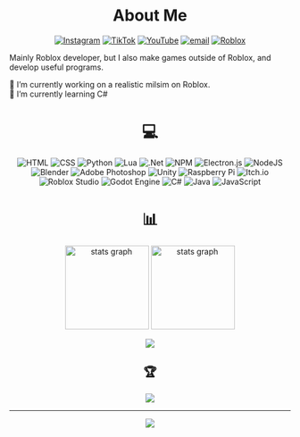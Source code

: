 <div align="center">

  # About Me
  [![Instagram](https://img.shields.io/badge/Instagram-%23E4405F.svg?logo=Instagram&logoColor=white)](https://instagram.com/dani.el_media_) [![TikTok](https://img.shields.io/badge/TikTok-%23000000.svg?logo=TikTok&logoColor=white)](https://tiktok.com/@daniel.house_) [![YouTube](https://img.shields.io/badge/YouTube-%23FF0000.svg?logo=YouTube&logoColor=white)](https://youtube.com/@Daniel-House) [![email](https://img.shields.io/badge/Email-D14836?logo=gmail&logoColor=white)](mailto:daniel.content.yt@gmail.com) [![Roblox](https://img.shields.io/badge/Roblox-%23FF0000.svg?logo=Roblox&logoColor=white)](https://www.roblox.com/users/8783373126/profile)

</div>

Mainly Roblox developer, but I also make games outside of Roblox, and develop useful programs.

🔭 I’m currently working on a realistic milsim on Roblox.<br/>
🌱 I’m currently learning C#

<div align="center">
  
  # 💻
  ![HTML](https://img.shields.io/badge/html5-%23E34F26.svg?style=for-the-badge&logo=html5&logoColor=white) ![CSS](https://img.shields.io/badge/css3-%231572B6.svg?style=for-the-badge&logo=css3&logoColor=white) ![Python](https://img.shields.io/badge/python-3670A0?style=for-the-badge&logo=python&logoColor=ffdd54) ![Lua](https://img.shields.io/badge/lua-%232C2D72.svg?style=for-the-badge&logo=lua&logoColor=white) ![.Net](https://img.shields.io/badge/.NET-5C2D91?style=for-the-badge&logo=.net&logoColor=white) ![NPM](https://img.shields.io/badge/NPM-%23CB3837.svg?style=for-the-badge&logo=npm&logoColor=white) ![Electron.js](https://img.shields.io/badge/Electron-191970?style=for-the-badge&logo=Electron&logoColor=white) ![NodeJS](https://img.shields.io/badge/node.js-6DA55F?style=for-the-badge&logo=node.js&logoColor=white) ![Blender](https://img.shields.io/badge/blender-%23F5792A.svg?style=for-the-badge&logo=blender&logoColor=white) ![Adobe Photoshop](https://img.shields.io/badge/adobe%20photoshop-%2331A8FF.svg?style=for-the-badge&logo=adobe%20photoshop&logoColor=white) ![Unity](https://img.shields.io/badge/unity-%23000000.svg?style=for-the-badge&logo=unity&logoColor=white) ![Raspberry Pi](https://img.shields.io/badge/-Raspberry_Pi-C51A4A?style=for-the-badge&logo=Raspberry-Pi) ![Itch.io](https://img.shields.io/badge/Itch-%23FF0B34.svg?style=for-the-badge&logo=Itch.io&logoColor=white) ![Roblox Studio](https://img.shields.io/badge/Roblox%20Studio-%231572B6.svg?style=for-the-badge&logo=Roblox&logoColor=white) ![Godot Engine](https://img.shields.io/badge/GODOT-%23FFFFFF.svg?style=for-the-badge&logo=godot-engine) ![C#](https://img.shields.io/badge/c%23-%23239120.svg?style=for-the-badge&logo=csharp&logoColor=white) ![Java](https://img.shields.io/badge/java-%23ED8B00.svg?style=for-the-badge&logo=openjdk&logoColor=white) ![JavaScript](https://img.shields.io/badge/javascript-%23323330.svg?style=for-the-badge&logo=javascript&logoColor=%23F7DF1E)

  # 📊
  <img src="https://github-readme-stats.vercel.app/api?username=Daniel-Content&theme=monokai&hide_border=false&include_all_commits=true&count_private=true" height="150" alt="stats graph"  />
  <img src="https://nirzak-streak-stats.vercel.app/?user=Daniel-Content&theme=monokai&hide_border=false" height="150" alt="stats graph"  /><br/>
  
  ![](https://github-readme-stats.vercel.app/api/top-langs/?username=Daniel-Content&theme=monokai&hide_border=false&include_all_commits=true&count_private=true&layout=compact)

  ## 🏆
  ![](https://github-profile-trophy.vercel.app/?username=Daniel-Content&theme=monokai&no-frame=false&no-bg=true&margin-w=4)

  ---
  [![](https://visitcount.itsvg.in/api?id=Daniel-Content&icon=5&color=0)](https://visitcount.itsvg.in)

</div>

<!--### [Buy me a coffee!](https://www.buymeacoffee.com/DanielDev)
